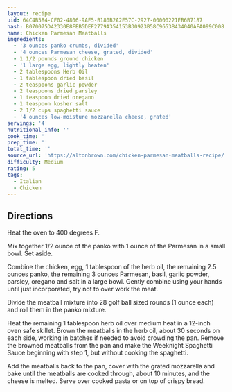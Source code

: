 ```yaml
---
layout: recipe
uid: 64C4B584-CF02-4806-9AF5-B180B2A2E57C-2927-00000221EB6B7187
hash: B070075D42330E8FEB5DEF2779A354153B30923B58C9653B434040AFA099C008
name: Chicken Parmesan Meatballs
ingredients:
  - '3 ounces panko crumbs, divided'
  - '4 ounces Parmesan cheese, grated, divided'
  - 1 1/2 pounds ground chicken
  - '1 large egg, lightly beaten'
  - 2 tablespoons Herb Oil
  - 1 tablespoon dried basil
  - 2 teaspoons garlic powder
  - 2 teaspoons dried parsley
  - 1 teaspoon dried oregano
  - 1 teaspoon kosher salt
  - 2 1/2 cups spaghetti sauce
  - '4 ounces low-moisture mozzarella cheese, grated'
servings: '4'
nutritional_info: ''
cook_time: ''
prep_time: ''
total_time: ''
source_url: 'https://altonbrown.com/chicken-parmesan-meatballs-recipe/'
difficulty: Medium
rating: 5
tags:
  - Italian
  - Chicken
---
```


## Directions

Heat the oven to 400 degrees F.

Mix together 1/2 ounce of the panko with 1 ounce of the Parmesan in a small bowl. Set aside.

Combine the chicken, egg, 1 tablespoon of the herb oil, the remaining 2.5 ounces panko, the remaining 3 ounces Parmesan, basil, garlic powder, parsley, oregano and salt in a large bowl. Gently combine using your hands until just incorporated, try not to over work the meat.

Divide the meatball mixture into 28 golf ball sized rounds (1 ounce each) and roll them in the panko mixture.

Heat the remaining 1 tablespoon herb oil over medium heat in a 12-inch oven safe skillet. Brown the meatballs in the herb oil, about 30 seconds on each side, working in batches if needed to avoid crowding the pan. Remove the browned meatballs from the pan and make the Weeknight Spaghetti Sauce beginning with step 1, but without cooking the spaghetti.

Add the meatballs back to the pan, cover with the grated mozzarella and bake until the meatballs are cooked through, about 10 minutes, and the cheese is melted. Serve over cooked pasta or on top of crispy bread.
